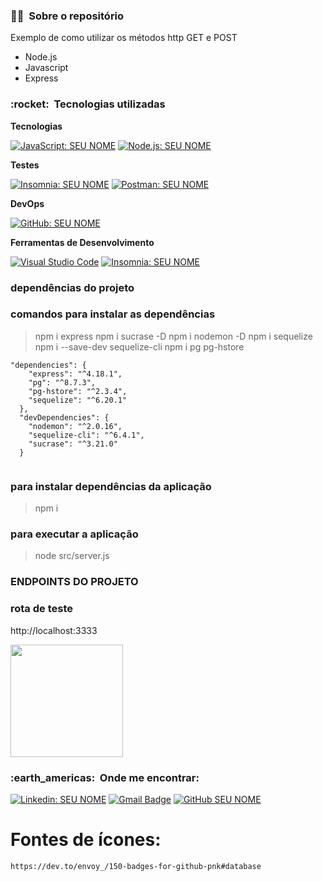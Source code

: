 <h3> 👨‍💼 &nbsp;Sobre o repositório </h3>

Exemplo de como utilizar os métodos http GET e POST

- Node.js
- Javascript
- Express

<h3> :rocket: &nbsp;Tecnologias utilizadas </h3>

**Tecnologias**

  [![JavaScript: SEU NOME](https://img.shields.io/badge/-JavaScript-333333?style=flat&logo=javascript&link=https://developer.mozilla.org/pt-BR/docs/Web/JavaScript/Guide/Introduction)](https://developer.mozilla.org/pt-BR/docs/Web/JavaScript/Guide/Introduction)
  [![Node.js: SEU NOME](https://img.shields.io/badge/-Node.js-333333?style=flat&logo=node.js&link=https://nodejs.org/en/)](https://nodejs.org/en/)

**Testes**

  [![Insomnia: SEU NOME](https://img.shields.io/badge/-Insomnia-333333?style=flat&logo=insomnia&link=https://insomnia.rest/download)](https://insomnia.rest/download)
  [![Postman: SEU NOME](https://img.shields.io/badge/-Postman-333333?style=flat&logo=postman&link=https://www.postman.com/downloads/)](https://www.postman.com/downloads)

<!-- **Banco de dados**

  [![MongoDB: SEU NOME](https://img.shields.io/badge/-MongoDB-white?style=flat&logo=mongodb&logoColor=green&link=https://account.mongodb.com/account/login)](https://account.mongodb.com/account/login) -->

**DevOps**

  [![GitHub: SEU NOME](https://img.shields.io/badge/-GitHub-333333?style=flat&logo=github&link=https://github.com/)](https://github.com/)

**Ferramentas de Desenvolvimento**

  [![Visual Studio Code](https://img.shields.io/badge/-Visual%20Studio%20Code-333333?style=flat&logo=visual-studio-code&logoColor=007ACC&link=https://code.visualstudio.com/Download)](https://code.visualstudio.com/Download)
  [![Insomnia: SEU NOME](https://img.shields.io/badge/-Insomnia-333333?style=flat&logo=insomnia&link=https://insomnia.rest/download)](https://insomnia.rest/download)
  
<h3> dependências do projeto </h3>

### comandos para instalar as dependências
> npm i express
> npm i sucrase -D
> npm i nodemon -D
> npm i sequelize
> npm i --save-dev sequelize-cli
> npm i pg pg-hstore

```
"dependencies": {
    "express": "^4.18.1",
    "pg": "^8.7.3",
    "pg-hstore": "^2.3.4",
    "sequelize": "^6.20.1"
  },
  "devDependencies": {
    "nodemon": "^2.0.16",
    "sequelize-cli": "^6.4.1",
    "sucrase": "^3.21.0"
  }
  
```

### para instalar dependências da aplicação
> npm i 

### para executar a aplicação
> node src/server.js

<h3> ENDPOINTS DO PROJETO </h3>

### rota de teste
http://localhost:3333


<a href="https://github.com/artstar10">
  <img height="180em" src="https://github-readme-stats.vercel.app/api?username=artstar10&theme=dracula&show_icons=true" />
</a>

<br/>

<h3> :earth_americas: &nbsp;Onde me encontrar: </h3> 

[![Linkedin: SEU NOME](https://img.shields.io/badge/-USERNAME-blue?style=flat-square&logo=Linkedin&logoColor=white&link=https://www.linkedin.com/in/arthur-neves-de-oliveira-sistemas-de-informacao/)](https://www.linkedin.com/in/arthur-neves-de-oliveira-sistemas-de-informacao/)
[![Gmail Badge](https://img.shields.io/badge/-seuemail@email.com-006bed?style=flat-square&logo=Gmail&logoColor=white&link=mailto:SEU-EMAIL)](mailto:INSIRA-SEU-EMAIL-AQUI)
[![GitHub SEU NOME](https://img.shields.io/github/followers/artstar10?label=follow&style=social&link=https://github.com/artstar10)](https://github.com/artstar10)


# Fontes de ícones:
```
https://dev.to/envoy_/150-badges-for-github-pnk#database

```











